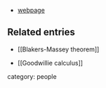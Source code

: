 
* [webpage](https://sites.google.com/a/wellesley.edu/ismar-volic/)

## Related entries

* [[Blakers-Massey theorem]]

* [[Goodwillie calculus]]

category: people

